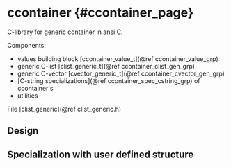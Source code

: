 ccontainer         {#ccontainer_page}
==========

C-library for generic container in ansi C.

Components:
- values building block [ccontainer_value_t](@ref ccontainer_value_grp)
- generic C-list [clist_generic_t](@ref ccontainer_clist_gen_grp)
- generic C-vector [cvector_generic_t](@ref ccontainer_cvector_gen_grp)
- [C-string specializations](@ref ccontainer_spec_cstring_grp) of ccontainer's
- utilities

File [clist_generic](@ref clist_generic.h)

## Design


## Specialization with user defined structure






